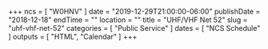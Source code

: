 +++
ncs = [ "W0HNV" ]
date = "2019-12-29T21:00:00-06:00"
publishDate = "2018-12-18"
endTime = ""
location = ""
title = "UHF/VHF Net 52"
slug = "uhf-vhf-net-52"
categories = [ "Public Service" ]
dates = [ "NCS Schedule" ]
outputs = [ "HTML", "Calendar" ]
+++

